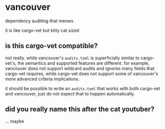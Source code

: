 <!--
SPDX-FileCopyrightText: 2025 xfnw

SPDX-License-Identifier: MPL-2.0
-->

# vancouver
dependency auditing that meows

it is like cargo-vet but kitty cat sized

## is this cargo-vet compatible?
not really. while vancouver's `audits.toml` is superficially similar
to cargo-vet's, the semantics and supported features are different.
for example, vancouver does not support wildcard audits and ignores
many fields that cargo-vet requires, while cargo-vet does not support
some of vancouver's more advanced criteria implications.

it should be possible to write an `audits.toml` that works with both
cargo-vet and vancouver, just do not expect that to happen
automatically. 

## did you really name this after the cat youtuber?
... maybe
